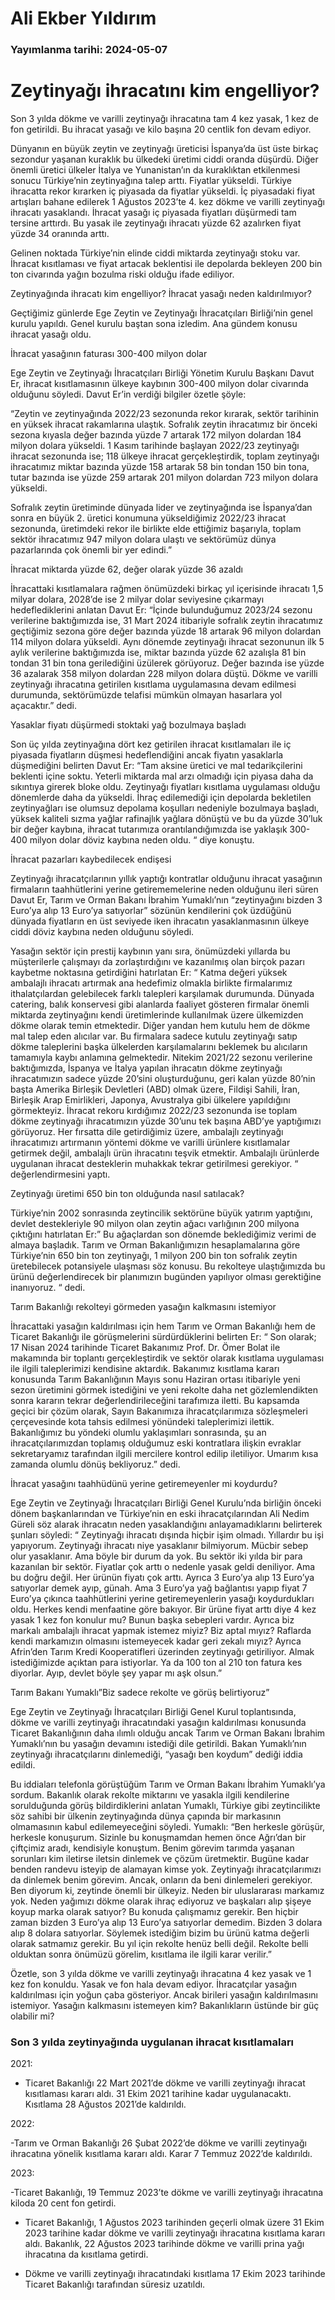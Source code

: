 # Ali Ekber Yıldırım

### Yayımlanma tarihi: 2024-05-07

# Zeytinyağı ihracatını kim engelliyor?

Son 3 yılda dökme ve varilli zeytinyağı ihracatına tam 4 kez yasak, 1 kez de fon getirildi. Bu ihracat yasağı ve kilo başına 20 centlik fon devam ediyor.

Dünyanın en büyük zeytin ve zeytinyağı üreticisi İspanya’da üst üste birkaç sezondur yaşanan kuraklık bu ülkedeki üretimi ciddi oranda düşürdü. Diğer önemli üretici ülkeler İtalya ve Yunanistan’ın da kuraklıktan etkilenmesi sonucu Türkiye’nin zeytinyağına talep arttı. Fiyatlar yükseldi. Türkiye ihracatta rekor kırarken iç piyasada da fiyatlar yükseldi. İç piyasadaki fiyat artışları bahane edilerek 1 Ağustos 2023’te 4. kez dökme ve varilli zeytinyağı ihracatı yasaklandı. İhracat yasağı iç piyasada fiyatları düşürmedi tam tersine arttırdı. Bu yasak ile zeytinyağı ihracatı yüzde 62 azalırken fiyat yüzde 34 oranında arttı.

Gelinen noktada Türkiye’nin elinde ciddi miktarda zeytinyağı stoku var. İhracat kısıtlaması ve fiyat artacak beklentisi ile depolarda bekleyen 200 bin ton civarında yağın bozulma riski olduğu ifade ediliyor.

Zeytinyağında ihracatı kim engelliyor? İhracat yasağı neden kaldırılmıyor?

Geçtiğimiz günlerde Ege Zeytin ve Zeytinyağı İhracatçıları Birliği’nin genel kurulu yapıldı. Genel kurulu baştan sona izledim. Ana gündem konusu ihracat yasağı oldu.

İhracat yasağının faturası 300-400 milyon dolar

Ege Zeytin ve Zeytinyağı İhracatçıları Birliği Yönetim Kurulu Başkanı Davut Er, ihracat kısıtlamasının ülkeye kaybının 300-400 milyon dolar civarında olduğunu söyledi. Davut Er’in verdiği bilgiler özetle şöyle:

“Zeytin ve zeytinyağında 2022/23 sezonunda rekor kırarak, sektör tarihinin en yüksek ihracat rakamlarına ulaştık. Sofralık zeytin ihracatımız bir önceki sezona kıyasla değer bazında yüzde 7 artarak 172 milyon dolardan 184 milyon dolara yükseldi. 1 Kasım tarihinde başlayan 2022/23 zeytinyağı ihracat sezonunda ise; 118 ülkeye ihracat gerçekleştirdik, toplam zeytinyağı ihracatımız miktar bazında yüzde 158 artarak 58 bin tondan 150 bin tona, tutar bazında ise yüzde 259 artarak 201 milyon dolardan 723 milyon dolara yükseldi.

Sofralık zeytin üretiminde dünyada lider ve zeytinyağında ise İspanya’dan sonra en büyük 2. üretici konumuna yükseldiğimiz 2022/23 ihracat sezonunda, üretimdeki rekor ile birlikte elde ettiğimiz başarıyla, toplam sektör ihracatımız 947 milyon dolara ulaştı ve sektörümüz dünya pazarlarında çok önemli bir yer edindi.”

İhracat miktarda yüzde 62, değer olarak yüzde 36 azaldı

İhracattaki kısıtlamalara rağmen önümüzdeki birkaç yıl içerisinde ihracatı 1,5 milyar dolara, 2028’de ise 2 milyar dolar seviyesine çıkarmayı hedeflediklerini anlatan Davut Er: “İçinde bulunduğumuz 2023/24 sezonu verilerine baktığımızda ise, 31 Mart 2024 itibariyle sofralık zeytin ihracatımız geçtiğimiz sezona göre değer bazında yüzde 18 artarak 96 milyon dolardan 114 milyon dolara yükseldi. Aynı dönemde zeytinyağı ihracat sezonunun ilk 5 aylık verilerine baktığımızda ise, miktar bazında yüzde 62 azalışla 81 bin tondan 31 bin tona gerilediğini üzülerek görüyoruz. Değer bazında ise yüzde 36 azalarak 358 milyon dolardan 228 milyon dolara düştü. Dökme ve varilli zeytinyağı ihracatına getirilen kısıtlama uygulamasına devam edilmesi durumunda, sektörümüzde telafisi mümkün olmayan hasarlara yol açacaktır.” dedi.

Yasaklar fiyatı düşürmedi stoktaki yağ bozulmaya başladı

Son üç yılda zeytinyağına dört kez getirilen ihracat kısıtlamaları ile iç piyasada fiyatların düşmesi hedeflendiğini ancak fiyatın yasaklarla düşmediğini belirten Davut Er: “Tam aksine üretici ve mal tedarikçilerini beklenti içine soktu. Yeterli miktarda mal arzı olmadığı için piyasa daha da sıkıntıya girerek bloke oldu. Zeytinyağı fiyatları kısıtlama uygulaması olduğu dönemlerde daha da yükseldi. İhraç edilemediği için depolarda bekletilen zeytinyağları ise olumsuz depolama koşulları nedeniyle bozulmaya başladı, yüksek kaliteli sızma yağlar rafinajlık yağlara dönüştü ve bu da yüzde 30’luk bir değer kaybına, ihracat tutarımıza orantılandığımızda ise yaklaşık 300-400 milyon dolar döviz kaybına neden oldu. “ diye konuştu.

İhracat pazarları kaybedilecek endişesi

Zeytinyağı ihracatçılarının yıllık yaptığı kontratlar olduğunu ihracat yasağının firmaların taahhütlerini yerine getirememelerine neden olduğunu ileri süren Davut Er, Tarım ve Orman Bakanı İbrahim Yumaklı’nın “zeytinyağını bizden 3 Euro’ya alıp 13 Euro’ya satıyorlar” sözünün kendilerini çok üzdüğünü dünyada fiyatların en üst seviyede iken ihracatın yasaklanmasının ülkeye ciddi döviz kaybına neden olduğunu söyledi.

Yasağın sektör için prestij kaybının yanı sıra, önümüzdeki yıllarda bu müşterilerle çalışmayı da zorlaştırdığını ve kazanılmış olan birçok pazarı kaybetme noktasına getirdiğini hatırlatan Er: “ Katma değeri yüksek ambalajlı ihracatı artırmak ana hedefimiz olmakla birlikte firmalarımız ithalatçılardan gelebilecek farklı talepleri karşılamak durumunda. Dünyada catering, balık konservesi gibi alanlarda faaliyet gösteren firmalar önemli miktarda zeytinyağını kendi üretimlerinde kullanılmak üzere ülkemizden dökme olarak temin etmektedir. Diğer yandan hem kutulu hem de dökme mal talep eden alıcılar var. Bu firmalara sadece kutulu zeytinyağı satıp dökme taleplerini başka ülkelerden karşılamalarını beklemek bu alıcıların tamamıyla kaybı anlamına gelmektedir. Nitekim 2021/22 sezonu verilerine baktığımızda, İspanya ve İtalya yapılan ihracatın dökme zeytinyağı ihracatımızın sadece yüzde 20’sini oluşturduğunu, geri kalan yüzde 80’nin başta Amerika Birleşik Devletleri (ABD) olmak üzere, Fildişi Sahili, İran, Birleşik Arap Emirlikleri, Japonya, Avustralya gibi ülkelere yapıldığını görmekteyiz. İhracat rekoru kırdığımız 2022/23 sezonunda ise toplam dökme zeytinyağı ihracatımızın yüzde 30’unu tek başına ABD’ye yaptığımızı görüyoruz. Her fırsatta dile getirdiğimiz üzere, ambalajlı zeytinyağı ihracatımızı artırmanın yöntemi dökme ve varilli ürünlere kısıtlamalar getirmek değil, ambalajlı ürün ihracatını teşvik etmektir. Ambalajlı ürünlerde uygulanan ihracat desteklerin muhakkak tekrar getirilmesi gerekiyor. “ değerlendirmesini yaptı.

Zeytinyağı üretimi 650 bin ton olduğunda nasıl satılacak?

Türkiye’nin 2002 sonrasında zeytincilik sektörüne büyük yatırım yaptığını, devlet destekleriyle 90 milyon olan zeytin ağacı varlığının 200 milyona çıktığını hatırlatan Er:” Bu ağaçlardan son dönemde beklediğimiz verimi de almaya başladık. Tarım ve Orman Bakanlığımızın hesaplamalarına göre Türkiye’nin 650 bin ton zeytinyağı, 1 milyon 200 bin ton sofralık zeytin üretebilecek potansiyele ulaşması söz konusu. Bu rekolteye ulaştığımızda bu ürünü değerlendirecek bir planımızın bugünden yapılıyor olması gerektiğine inanıyoruz. “ dedi.

Tarım Bakanlığı rekolteyi görmeden yasağın kalkmasını istemiyor

İhracattaki yasağın kaldırılması için hem Tarım ve Orman Bakanlığı hem de Ticaret Bakanlığı ile görüşmelerini sürdürdüklerini belirten Er: “ Son olarak; 17 Nisan 2024 tarihinde Ticaret Bakanımız Prof. Dr. Ömer Bolat ile makamında bir toplantı gerçekleştirdik ve sektör olarak kısıtlama uygulaması ile ilgili taleplerimizi kendisine aktardık. Bakanımız kısıtlama kararı konusunda Tarım Bakanlığının Mayıs sonu Haziran ortası itibariyle yeni sezon üretimini görmek istediğini ve yeni rekolte daha net gözlemlendikten sonra kararın tekrar değerlendirileceğini tarafımıza iletti. Bu kapsamda geçici bir çözüm olarak, Sayın Bakanımıza ihracatçılarımıza sözleşmeleri çerçevesinde kota tahsis edilmesi yönündeki taleplerimizi ilettik. Bakanlığımız bu yöndeki olumlu yaklaşımları sonrasında, şu an ihracatçılarımızdan toplamış olduğumuz eski kontratlara ilişkin evraklar sekretaryamız tarafından ilgili mercilere kontrol edilip iletiliyor. Umarım kısa zamanda olumlu dönüş bekliyoruz.” dedi.

İhracat yasağını taahhüdünü yerine getiremeyenler mi koydurdu?

Ege Zeytin ve Zeytinyağı İhracatçıları Birliği Genel Kurulu’nda birliğin önceki dönem başkanlarından ve Türkiye’nin en eski ihracatçılarından Ali Nedim Güreli söz alarak ihracatın neden yasaklandığını anlayamadıklarını belirterek şunları söyledi: “ Zeytinyağı ihracatı dışında hiçbir işim olmadı. Yıllardır bu işi yapıyorum. Zeytinyağı ihracatı niye yasaklanır bilmiyorum. Mücbir sebep olur yasaklanır. Ama böyle bir durum da yok. Bu sektör iki yılda bir para kazanılan bir sektör. Fiyatlar çok arttı o nedenle yasak geldi deniliyor. Ama bu doğru değil. Her ürünün fiyatı çok arttı. Ayrıca 3 Euro’ya alıp 13 Euro’ya satıyorlar demek ayıp, günah. Ama 3 Euro’ya yağ bağlantısı yapıp fiyat 7 Euro’ya çıkınca taahhütlerini yerine getiremeyenlerin yasağı koydurdukları oldu. Herkes kendi menfaatine göre bakıyor. Bir ürüne fiyat arttı diye 4 kez yasak 1 kez fon konulur mu? Bunun başka sebepleri vardır. Ayrıca biz markalı ambalajlı ihracat yapmak istemez miyiz? Biz aptal mıyız? Raflarda kendi markamızın olmasını istemeyecek kadar geri zekalı mıyız? Ayrıca Afrin’den Tarım Kredi Kooperatifleri üzerinden zeytinyağı getiriliyor. Almak istediğimizde açıktan para istiyorlar. Ya da 100 ton al 210 ton fatura kes diyorlar. Ayıp, devlet böyle şey yapar mı aşk olsun.”

Tarım Bakanı Yumaklı”Biz sadece rekolte ve görüş belirtiyoruz”

Ege Zeytin ve Zeytinyağı İhracatçıları Birliği Genel Kurul toplantısında, dökme ve varilli zeytinyağı ihracatındaki yasağın kaldırılması konusunda Ticaret Bakanlığının daha ılımlı olduğu ancak Tarım ve Orman Bakanı İbrahim Yumaklı’nın bu yasağın devamını istediği dile getirildi. Bakan Yumaklı’nın zeytinyağı ihracatçılarını dinlemediği, “yasağı ben koydum” dediği iddia edildi.

Bu iddiaları telefonla görüştüğüm Tarım ve Orman Bakanı İbrahim Yumaklı’ya sordum. Bakanlık olarak rekolte miktarını ve yasakla ilgili kendilerine sorulduğunda görüş bildirdiklerini anlatan Yumaklı, Türkiye gibi zeytincilikte söz sahibi bir ülkenin zeytinyağında dünya çapında bir markasının olmamasının kabul edilemeyeceğini söyledi. Yumaklı: “Ben herkesle görüşür, herkesle konuşurum. Sizinle bu konuşmamdan hemen önce Ağrı’dan bir çiftçimiz aradı, kendisiyle konuştum. Benim görevim tarımda yaşanan sorunları kim iletirse iletsin dinlemek ve çözüm üretmektir. Bugüne kadar benden randevu isteyip de alamayan kimse yok. Zeytinyağı ihracatçılarımızı da dinlemek benim görevim. Ancak, onların da beni dinlemeleri gerekiyor. Ben diyorum ki, zeytinde önemli bir ülkeyiz. Neden bir uluslararası markamız yok. Neden yağımızı dökme olarak ihraç ediyoruz ve başkaları alıp şişeye koyup marka olarak satıyor? Bu konuda çalışmamız gerekir. Ben hiçbir zaman bizden 3 Euro’ya alıp 13 Euro’ya satıyorlar demedim. Bizden 3 dolara alıp 8 dolara satıyorlar. Söylemek istediğim bizim bu ürünü katma değerli olarak satmamız gerekir. Bu yıl için rekolte henüz belli değil. Rekolte belli olduktan sonra önümüzü görelim, kısıtlama ile ilgili karar verilir.”

Özetle, son 3 yılda dökme ve varilli zeytinyağı ihracatına 4 kez yasak ve 1 kez fon konuldu. Yasak ve fon hala devam ediyor. İhracatçılar yasağın kaldırılması için yoğun çaba gösteriyor. Ancak birileri yasağın kaldırılmasını istemiyor. Yasağın kalkmasını istemeyen kim? Bakanlıkların üstünde bir güç olabilir mi?


### Son 3 yılda zeytinyağında uygulanan ihracat kısıtlamaları

2021:

- Ticaret Bakanlığı 22 Mart 2021’de dökme ve varilli zeytinyağı ihracat kısıtlaması kararı aldı. 31 Ekim 2021 tarihine kadar uygulanacaktı. Kısıtlama 28 Ağustos 2021’de kaldırıldı.

2022:

-Tarım ve Orman Bakanlığı 26 Şubat 2022’de dökme ve varilli zeytinyağı ihracatına yönelik kısıtlama kararı aldı. Karar 7 Temmuz 2022’de kaldırıldı.

2023:

-Ticaret Bakanlığı, 19 Temmuz 2023’te dökme ve varilli zeytinyağı ihracatına kiloda 20 cent fon getirdi.

- Ticaret Bakanlığı, 1 Ağustos 2023 tarihinden geçerli olmak üzere 31 Ekim 2023 tarihine kadar dökme ve varilli zeytinyağı ihracatına kısıtlama kararı aldı. Bakanlık, 22 Ağustos 2023 tarihinde dökme ve varilli prina yağı ihracatına da kısıtlama getirdi.

- Dökme ve varilli zeytinyağı ihracatındaki kısıtlama 17 Ekim 2023 tarihinde Ticaret Bakanlığı tarafından süresiz uzatıldı.



